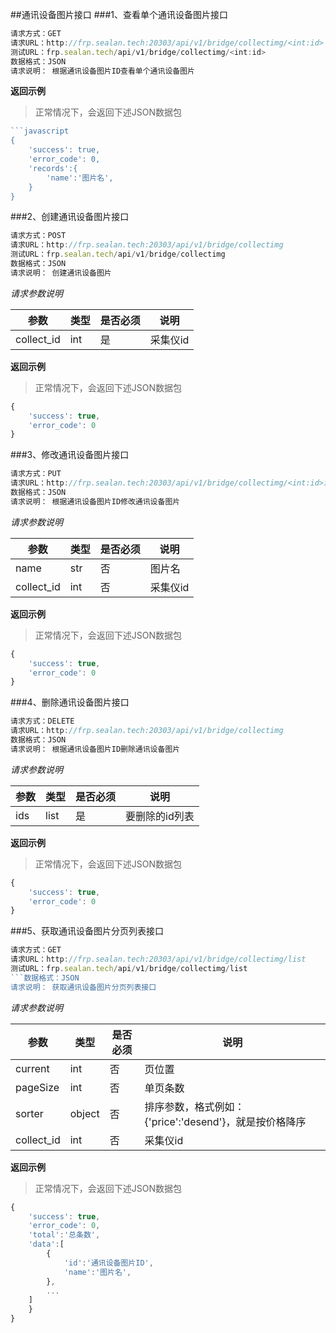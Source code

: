 ##通讯设备图片接口
###1、查看单个通讯设备图片接口
```javascript
请求方式：GET
请求URL：http://frp.sealan.tech:20303/api/v1/bridge/collectimg/<int:id>
测试URL：frp.sealan.tech/api/v1/bridge/collectimg/<int:id>
数据格式：JSON
请求说明： 根据通讯设备图片ID查看单个通讯设备图片
```
**返回示例**
> 正常情况下，会返回下述JSON数据包
```javascript
```javascript
{
	'success': true,
	'error_code': 0,
	'records':{
		'name':'图片名',
	}
}
```
###2、创建通讯设备图片接口
```javascript
请求方式：POST
请求URL：http://frp.sealan.tech:20303/api/v1/bridge/collectimg
测试URL：frp.sealan.tech/api/v1/bridge/collectimg
数据格式：JSON
请求说明： 创建通讯设备图片
```
*请求参数说明*

| 参数  | 类型   | 是否必须 | 说明        |
| ----- | ------ | -------- | ----------- |
|collect_id|int|是|采集仪id|

**返回示例**
> 正常情况下，会返回下述JSON数据包
```javascript
{
	'success': true,
	'error_code': 0
}
```
###3、修改通讯设备图片接口
```javascript
请求方式：PUT
请求URL：http://frp.sealan.tech:20303/api/v1/bridge/collectimg/<int:id>测试URL：frp.sealan.tech/api/v1/bridge/collectimg/<int:id>
数据格式：JSON
请求说明： 根据通讯设备图片ID修改通讯设备图片
```
*请求参数说明*

| 参数  | 类型   | 是否必须 | 说明        |
| ----- | ------ | -------- | ----------- |
|name|str|否|图片名|
|collect_id|int|否|采集仪id|

**返回示例**
> 正常情况下，会返回下述JSON数据包
```javascript
{
	'success': true,
	'error_code': 0
}
```
###4、删除通讯设备图片接口
```javascript
请求方式：DELETE
请求URL：http://frp.sealan.tech:20303/api/v1/bridge/collectimg
数据格式：JSON
请求说明： 根据通讯设备图片ID删除通讯设备图片
```
*请求参数说明*

| 参数  | 类型   | 是否必须 | 说明        |
| ----- | ------ | -------- | ----------- |
|ids|list|是|要删除的id列表|
**返回示例**
> 正常情况下，会返回下述JSON数据包
```javascript
{
	'success': true,
	'error_code': 0
}
```
###5、获取通讯设备图片分页列表接口
```javascript
请求方式：GET
请求URL：http://frp.sealan.tech:20303/api/v1/bridge/collectimg/list
测试URL：frp.sealan.tech/api/v1/bridge/collectimg/list
```数据格式：JSON
请求说明： 获取通讯设备图片分页列表接口
```
*请求参数说明*

| 参数  | 类型   | 是否必须 | 说明        |
| ----- | ------ | -------- | ----------- |
|current|int|否|页位置|
|pageSize|int|否|单页条数|
|sorter|object|否|排序参数，格式例如：{'price':'desend'}，就是按价格降序|
|collect_id|int|否|采集仪id|

**返回示例**
> 正常情况下，会返回下述JSON数据包
```javascript
{
	'success': true,
	'error_code': 0,
	'total':'总条数',
	'data':[
		{
			'id':'通讯设备图片ID',
			'name':'图片名',
		},
		...
	]
	}
}
```
